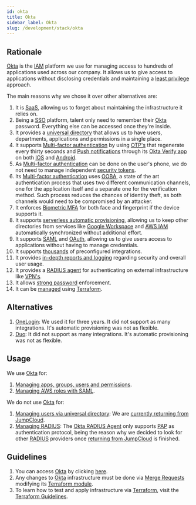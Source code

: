 ```yaml
---
id: okta
title: Okta
sidebar_label: Okta
slug: /development/stack/okta
---
```


## Rationale

[Okta][OKTA]
is the
[IAM](https://en.wikipedia.org/wiki/Identity_management)
platform we use for managing
access to hundreds of applications
used across our company.
It allows us to give
access to applications
without disclosing credentials
and maintaining a
[least privilege](/criteria/requirements/186)
approach.

The main reasons why we chose
it over other alternatives are:

1. It is [SaaS](https://en.wikipedia.org/wiki/Software_as_a_service),
    allowing us to forget about maintaining
    the infrastructure it relies on.
1. Being a
    [SSO](https://en.wikipedia.org/wiki/Single_sign-on)
    platform,
    talent only need to remember their
    [Okta][OKTA] password.
    Everything else can be accessed
    once they're inside.
1. It provides a
    [universal directory](https://www.okta.com/products/universal-directory/)
    that allows us to have
    users, departments,
    applications and permissions
    in a single place.
1. It supports
    [Multi-factor authentication][MFA]
    by using
    [OTP's](https://en.wikipedia.org/wiki/One-time_password)
    that regenerate every thirty seconds
    and [Push notifications](https://en.wikipedia.org/wiki/Push_technology)
    through its
    [Okta Verify app](https://www.okta.com/integrations/okta-verify/)
    on both
    [IOS](https://en.wikipedia.org/wiki/IOS)
    and
    [Android](https://en.wikipedia.org/wiki/Android_(operating_system)).
1. As
    [Multi-factor authentication][MFA]
    can be done on the user's phone,
    we do not need to manage independent
    [security tokens](https://en.wikipedia.org/wiki/Security_token).
1. Its
    [Multi-factor authentication][MFA]
    uses
    [OOBA](https://doubleoctopus.com/security-wiki/authentication/out-of-band-authentication/),
    a state of the art authentication process
    that uses two different communication channels,
    one for the application itself
    and a separate one for the verification method.
    Such process reduces the chances of identity theft,
    as both channels would need to be compromised by an attacker.
1. It enforces
    [Biometric MFA](https://www.okta.com/identity-101/biometrics-secure-authentication/)
    for both face and fingerprint
    if the device supports it.
1. It supports
    [serverless automatic provisioning](https://help.okta.com/en/prod/Content/Topics/Apps/Provisioning_Deprovisioning_Overview.htm),
    allowing us to keep
    other directories
    from services like
    [Google Workspace](https://workspace.google.com/) and
    [AWS IAM](/development/stack/aws/iam/)
    automatically synchronized
    without additional effort.
1. It supports
    [SAML](https://en.wikipedia.org/wiki/Security_Assertion_Markup_Language) and
    [OAuth](https://en.wikipedia.org/wiki/OAuth),
    allowing us to give users
    access to applications
    without having to manage credentials.
1. It supports
    [thousands](https://www.okta.com/integrations/)
    of preconfigured integrations.
1. It provides
    [in-depth reports and logging](https://www.okta.com/reporting/)
    regarding security and overall user usage.
1. It provides a
    [RADIUS agent](https://help.okta.com/en/prod/Content/Topics/integrations/ha-main.htm)
    for authenticating
    on external infrastructure like
    [VPN's](https://en.wikipedia.org/wiki/Virtual_private_network).
1. It allows
    [strong password](https://help.okta.com/en/prod/Content/Topics/Security/healthinsight/strong-passwords.htm)
    enforcement.
1. It can be
    [managed](https://registry.terraform.io/providers/okta/okta/latest)
    using [Terraform](/development/stack/terraform).

## Alternatives

1. [OneLogin](https://www.onelogin.com/):
    We used it for three years.
    It did not support
    as many integrations.
    It's automatic provisioning
    was not as flexible.
1. [Duo](https://duo.com/):
    It did not support
    as many integrations.
    It's automatic provisioning
    was not as flexible.

## Usage

We use [Okta][OKTA] for:

1. [Managing apps, groups, users and permissions](https://gitlab.com/fluidattacks/universe/-/blob/6e16ae7ed5a28d5f56601357a299eea18b20e283/makes/applications/makes/okta/src/terraform/data.yaml).
1. [Managing AWS roles with SAML](https://gitlab.com/fluidattacks/universe/-/blob/6e16ae7ed5a28d5f56601357a299eea18b20e283/makes/applications/makes/okta/src/terraform/aws-roles.tf).

We do not use [Okta][OKTA] for:

1. [Managing users via universal directory](https://www.okta.com/products/universal-directory/):
    We are [currently returning from JumpCloud](https://gitlab.com/fluidattacks/universe/-/issues/4561).
1. [Managing RADIUS](https://help.okta.com/en/prod/Content/Topics/integrations/ha-main.htm):
    The [Okta RADIUS Agent](https://help.okta.com/en/prod/Content/Topics/integrations/getting-started-about-radius.htm)
    only supports
    [PAP](https://pleasantsolutions.com/info/pleasant-password-server/j-user-administration/two-factor-authentication/setting-up-radius/radius-authentication-protocols)
    as authentication protocol,
    being the reason
    why we decided to
    look for other
    [RADIUS](https://en.wikipedia.org/wiki/RADIUS)
    providers once
    [returning from JumpCloud](https://gitlab.com/fluidattacks/universe/-/issues/4561)
    is finished.

## Guidelines

1. You can access [Okta][OKTA]
    by clicking [here](https://fluidattacks.okta.com/).
1. Any changes to
    [Okta][OKTA]
    infrastructure must be done via
    [Merge Requests](https://docs.gitlab.com/ee/user/project/merge_requests/)
    modifying its
    [Terraform module](https://gitlab.com/fluidattacks/universe/-/blob/6e16ae7ed5a28d5f56601357a299eea18b20e283/makes/applications/makes/okta/src/terraform).
1. To learn how to test and apply infrastructure via [Terraform](/development/stack/terraform),
    visit the
    [Terraform Guidelines](/development/stack/terraform#guidelines).

[OKTA]: https://www.okta.com/
[MFA]: https://www.okta.com/products/adaptive-multi-factor-authentication/
